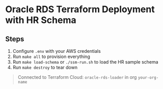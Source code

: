 # Oracle RDS Terraform Deployment with HR Schema

## Steps

1. Configure `.env` with your AWS credentials
2. Run `make all` to provision everything
3. Run `make load-schema` or `./ssm-run.sh` to load the HR sample schema
4. Run `make destroy` to tear down

> Connected to Terraform Cloud: `oracle-rds-loader` in org `your-org-name`
